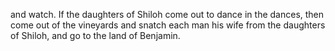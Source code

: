 and watch. If the daughters of Shiloh come out to dance in the dances, then come out of the vineyards and snatch each man his wife from the daughters of Shiloh, and go to the land of Benjamin.
